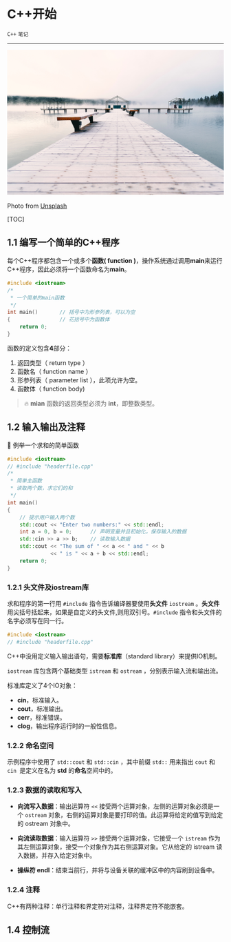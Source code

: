 # C++开始

`C++` `笔记`

-----------------

![](第一章.assets\todd-diemer-1099291-unsplash-1548680532494.jpg)

Photo from [Unsplash](https://unsplash.com/t/business-work?utm_source=unsplash&utm_medium=referral&utm_content=creditCopyText)



[TOC]



## 1.1  编写一个简单的C++程序

每个C++程序都包含一个或多个**函数( function )**，操作系统通过调用**main**来运行C++程序，因此必须将一个函数命名为**main**。

```c++
#include <iostream>
/*
 * 一个简单的main函数
 */
int main()       // 括号中为形参列表，可以为空
{                // 花括号中为函数体        
    return 0;    
}
```

函数的定义包含**4**部分：

1. 返回类型（ return type ）
2. 函数名（ function name ）
3. 形参列表（ parameter list ），此项允许为空。
4. 函数体（ function body)

> :fire:  **mian** 函数的返回类型必须为 **int**，即整数类型。 

## 1.2  输入输出及注释

:pushpin:  例举一个求和的简单函数

```c++
#include <iostream>
// #include "headerfile.cpp"
/*
 * 简单主函数
 * 读取两个数，求它们的和
 */
int main()
{
    // 提示用户输入两个数
    std::cout << "Enter two numbers:" << std::endl;
    int a = 0, b = 0;      // 声明变量并且初始化，保存输入的数据
    std::cin >> a >> b;    // 读取输入数据
    std::cout << "The sum of " << a << " and " << b
              << " is " << a + b << std::endl;
    return 0;
}
```

### 1.2.1  头文件及iostream库

求和程序的第一行用 `#include` 指令告诉编译器要使用**头文件** `iostream` 。**头文件**用尖括号括起来，如果是自定义的头文件,则用双引号。`#include` 指令和头文件的名字必须写在同一行。

```c++
#include <iostream>
// #include "headerfile.cpp"
```

C++中没用定义输入输出语句，需要**标准库**（standard library）来提供IO机制。

`iostream` 库包含两个基础类型 `istream` 和 `ostream` ，分别表示输入流和输出流。

标准库定义了4个IO对象：

- **cin**，标准输入。
- **cout**，标准输出。
- **cerr**，标准错误。
- **clog**，输出程序运行时的一般性信息。

### 1.2.2  命名空间

示例程序中使用了 `std::cout` 和 `std::cin` ，其中前缀 `std::` 用来指出 `cout` 和 `cin `是定义在名为 **std** 的**命名**空间中的。

### 1.2.3  数据的读取和写入

- **向流写入数据**：输出运算符 `<<` 接受两个运算对象，左侧的运算对象必须是一个 `ostream` 对象，右侧的运算对象是要打印的值。此运算将给定的值写到给定的 ostream 对象中。

- **向流读取数据**：输入运算符 `>>` 接受两个运算对象，它接受一个 `istream` 作为其左侧运算对象，接受一个对象作为其右侧运算对象。它从给定的 istream 读入数据，并存入给定对象中。

-  **操纵符 endl**：结束当前行，并将与设备关联的缓冲区中的内容刷到设备中。

### 1.2.4  注释

C++有两种注释：单行注释和界定符对注释，注释界定符不能嵌套。



## 1.4  控制流

















   















